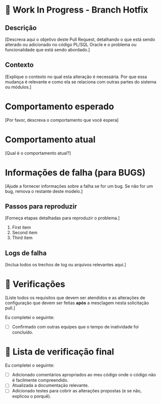 # 🚧 Work In Progress - Branch Hotfix

## Descrição
[Descreva aqui o objetivo deste Pull Request, detalhando o que está sendo alterado ou adicionado no código PL/SQL Oracle e o problema ou funcionalidade que está sendo abordado.]

## Contexto
[Explique o contexto no qual esta alteração é necessária. Por que essa mudança é relevante e como ela se relaciona com outras partes do sistema ou módulos.]

# Comportamento esperado
[Por favor, descreva o comportamento que você espera]

# Comportamento atual
[Qual é o comportamento atual?]

# Informações de falha (para BUGS)
[Ajude a fornecer informações sobre a falha se for um bug. Se não for um bug, remova o restante deste modelo.]

## Passos para reproduzir
[Forneça etapas detalhadas para reproduzir o problema.]

1. First item
2. Second item
3. Third item

## Logs de falha
[Inclua todos os trechos de log ou arquivos relevantes aqui.]

# 🛬 Verificações
[Liste todos os requisitos que devem ser atendidos e as alterações de configuração que devem ser feitas **após** a mesclagem nesta solicitação pull.]

Eu completei o seguinte:

- [ ] Confirmado com outras equipes que o tempo de inatividade foi concluído.

# 📣 Lista de verificação final

Eu completei o seguinte:
- [ ] Adicionado comentários apropriados ao meu código onde o código não é facilmente compreendido.
- [ ] Atualizada a documentação relevante.
- [ ] Adicionado testes para cobrir as alterações propostas (e se não, explicou o porquê).

